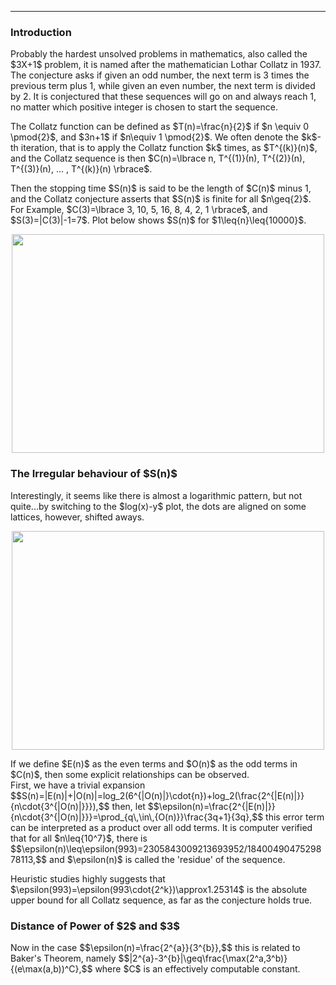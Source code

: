 ***
<h3>Introduction</h3>
Probably the hardest unsolved problems in mathematics, also called the $3X+1$ problem, it is named after the mathematician Lothar Collatz in 1937. The conjecture asks if given an odd number, the next term is 3 times the previous term plus 1, while given an even number, the next term is divided by 2. It is conjectured that these sequences will go on and always reach 1, no matter which positive integer is chosen to start the sequence.
<p/>
The Collatz function can be defined as $T(n)=\frac{n}{2}$ if $n \equiv 0 \pmod{2}$, and $3n+1$ if $n\equiv 1 \pmod{2}$. We often denote the $k$-th iteration, that is to apply the Collatz function $k$ times, as $T^{(k)}(n)$, and the Collatz sequence is then $C(n)=\lbrace n, T^{(1)}(n), T^{(2)}(n), T^{(3)}(n), ... , T^{(k)}(n) \rbrace$.
<p/>
Then the stopping time $S(n)$ is said to be the length of $C(n)$ minus 1, and the Collatz conjecture asserts that $S(n)$ is finite for all $n\geq{2}$. For Example, $C(3)=\lbrace 3, 10, 5, 16, 8, 4, 2, 1 \rbrace$, and $S(3)=|C(3)|-1=7$.  Plot below shows $S(n)$ for $1\leq{n}\leq{10000}$.
<p align="center"><img src= "https://user-images.githubusercontent.com/66701331/205472558-b2fabe57-7635-4ab1-b0ca-e4ae3d20c849.png" width="500" height="350"> <p/>


<h3>The Irregular behaviour of $S(n)$</h3>
Interestingly, it seems like there is almost a logarithmic pattern, but not quite...by switching to the $log(x)-y$ plot, the dots are aligned on some lattices, however, shifted aways.
<p align="center"><img src= "https://user-images.githubusercontent.com/66701331/205472604-ce2e8c30-79be-4f58-8515-69658587755a.png" width="500" height="350"> <p/>
If we define $E(n)$ as the even terms and $O(n)$ as the odd terms in $C(n)$, then some explicit relationships can be observed.
<br/>
First, we have a trivial expansion 
$$S(n)=|E(n)|+|O(n)|=log_2(6^{|O(n)|}\cdot{n})+log_2(\frac{2^{|E(n)|}}{n\cdot{3^{|O(n)|}}}),$$
then, let
$$\epsilon(n)=\frac{2^{|E(n)|}}{n\cdot{3^{|O(n)|}}}=\prod_{q\,\in\,{O(n)}}\frac{3q+1}{3q},$$
this error term can be interpreted as a product over all odd terms.
It is computer verified that for all $n\leq{10^7}$, there is
$$\epsilon(n)\leq\epsilon(993)=2305843009213693952/1840049047529878113,$$
and $\epsilon(n)$ is called the 'residue' of the sequence. 
<p/>
Heuristic studies highly suggests that $\epsilon(993)=\epsilon(993\cdot{2^k})\approx1.25314$ is the absolute upper bound for all Collatz sequence, as far as the conjecture holds true.
<p/>


<h3>Distance of Power of $2$ and $3$</h3>
Now in the case 
$$\epsilon(n)=\frac{2^{a}}{3^{b}},$$
this is related to Baker's Theorem, namely
$$|2^{a}-3^{b}|\geq\frac{\max(2^a,3^b)}{(e\max(a,b))^C},$$
where $C$ is an effectively computable constant.




<p/><html lang="en"><head><meta http-equiv="content-type" content="text/html; charset=utf-8"><script type="text/javascript" charset="utf-8" src="https://cdn.mathjax.org/mathjax/latest/MathJax.js?config=TeX-AMS-MML_HTMLorMML,https://vincenttam.github.io/javascripts/MathJaxLocal.js"></script></head>

